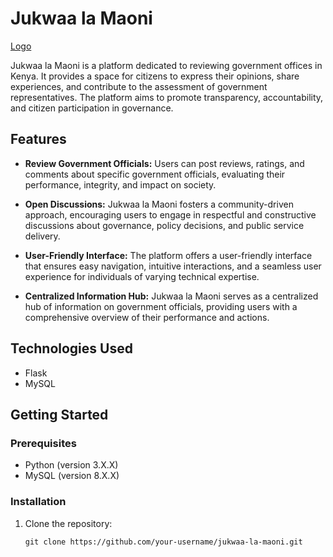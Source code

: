 # Jukwaa la Maoni
[Logo](!https://github.com/jukwaalamaoni/JukwaaLaMaoni/blob/main/images/Logo.png)

Jukwaa la Maoni is a platform dedicated to reviewing government offices in Kenya. It provides a space for citizens to express their opinions, share experiences, and contribute to the assessment of government representatives. The platform aims to promote transparency, accountability, and citizen participation in governance.

## Features

- **Review Government Officials:** Users can post reviews, ratings, and comments about specific government officials, evaluating their performance, integrity, and impact on society.

- **Open Discussions:** Jukwaa la Maoni fosters a community-driven approach, encouraging users to engage in respectful and constructive discussions about governance, policy decisions, and public service delivery.

- **User-Friendly Interface:** The platform offers a user-friendly interface that ensures easy navigation, intuitive interactions, and a seamless user experience for individuals of varying technical expertise.

- **Centralized Information Hub:** Jukwaa la Maoni serves as a centralized hub of information on government officials, providing users with a comprehensive overview of their performance and actions.

## Technologies Used

- Flask
- MySQL

## Getting Started

### Prerequisites

- Python (version 3.X.X)
- MySQL (version 8.X.X)

### Installation

1. Clone the repository:
   ```shell
   git clone https://github.com/your-username/jukwaa-la-maoni.git
